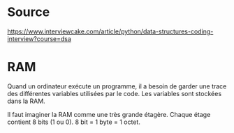 # Source
https://www.interviewcake.com/article/python/data-structures-coding-interview?course=dsa
# RAM
Quand un ordinateur exécute un programme, il a besoin de garder une trace des différentes variables utilisées par le code.
Les variables sont stockées dans la RAM.

Il faut imaginer la RAM comme une très grande étagère. Chaque étage contient 8 bits (1 ou 0).
8 bit = 1 byte = 1 octet.
